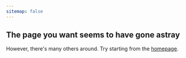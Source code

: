 ```yaml
---
sitemap: false
---
```


## The page you want seems to have gone astray

However, there's many others around. Try starting from the [homepage](/).
